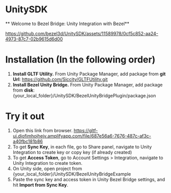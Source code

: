# UnitySDK
** Welcome to Bezel Bridge: Unity Integration with Bezel**

https://github.com/bezel3d/UnitySDK/assets/11589978/0cf5c852-aa24-4973-87c7-02b9615d6d00

# Installation (In the following order)
1. **Install GLTF Utility.**  From Unity Package Manager, add package from **git Url**: https://github.com/Siccity/GLTFUtility.git
2. **Install Bezel Unity Bridge.** From Unity Package Manager, add package from **disk**: {your_local_folder}/UnitySDK/BezelUnityBridgePlugin/package.json

# Try it out
1. Open this link from browser. https://gltf-ui.djofimhojhejv.amplifyapp.com/file/687e56a6-7676-487c-af3c-a40fbc181b86
2. To get **Sync Key**, in each file, go to Share panel, navigate to Unity Integration to create key or copy key (if already created)
3. To get **Access Token**, go to Account Settings > Integration, navigate to Unity Integration to create token. 
4. On Unity side, open project from {your_local_folder}/UnitySDK/BezelUnityBridgeExample
5. Paste the sync key and access token in Unity Bezel Bridge settings, and hit **Import from Sync Key**.
